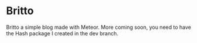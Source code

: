 Britto
======

Britto a simple blog made with Meteor.
More coming soon, you need to have the Hash package I created in the dev branch.